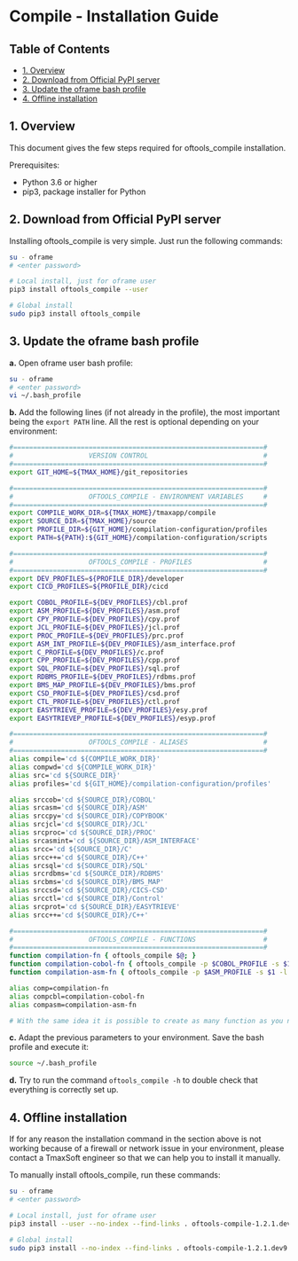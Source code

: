 # Compile - Installation Guide <!-- omit in toc -->

## Table of Contents <!-- omit in toc -->

* [1. Overview](#1-overview)
* [2. Download from Official PyPI server](#2-download-from-official-pypi-server)
* [3. Update the oframe bash profile](#3-update-the-oframe-bash-profile)
* [4. Offline installation](#4-offline-installation)

## 1. Overview

This document gives the few steps required for oftools_compile installation. 

Prerequisites:
- Python 3.6 or higher
- pip3, package installer for Python

## 2. Download from Official PyPI server

Installing oftools_compile is very simple. Just run the following commands:
```bash
su - oframe
# <enter password>

# Local install, just for oframe user
pip3 install oftools_compile --user

# Global install
sudo pip3 install oftools_compile
```

## 3. Update the oframe bash profile

**a.** Open oframe user bash profile:
```bash
su - oframe
# <enter password>
vi ~/.bash_profile
```

**b.** Add the following lines  (if not already in the profile), the most important being the `export PATH` line. All the rest is optional depending on your environment:

```bash
#===============================================================#
#                   VERSION CONTROL                             #
#===============================================================#
export GIT_HOME=${TMAX_HOME}/git_repositories

#===============================================================#
#                   OFTOOLS_COMPILE - ENVIRONMENT VARIABLES     #
#===============================================================#
export COMPILE_WORK_DIR=${TMAX_HOME}/tmaxapp/compile
export SOURCE_DIR=${TMAX_HOME}/source
export PROFILE_DIR=${GIT_HOME}/compilation-configuration/profiles
export PATH=${PATH}:${GIT_HOME}/compilation-configuration/scripts

#===============================================================#
#                   OFTOOLS_COMPILE - PROFILES                  #
#===============================================================#
export DEV_PROFILES=${PROFILE_DIR}/developer
export CICD_PROFILES=${PROFILE_DIR}/cicd

export COBOL_PROFILE=${DEV_PROFILES}/cbl.prof
export ASM_PROFILE=${DEV_PROFILES}/asm.prof
export CPY_PROFILE=${DEV_PROFILES}/cpy.prof
export JCL_PROFILE=${DEV_PROFILES}/jcl.prof
export PROC_PROFILE=${DEV_PROFILES}/prc.prof
export ASM_INT_PROFILE=${DEV_PROFILES}/asm_interface.prof
export C_PROFILE=${DEV_PROFILES}/c.prof
export CPP_PROFILE=${DEV_PROFILES}/cpp.prof
export SQL_PROFILE=${DEV_PROFILES}/sql.prof
export RDBMS_PROFILE=${DEV_PROFILES}/rdbms.prof
export BMS_MAP_PROFILE=${DEV_PROFILES}/bms.prof
export CSD_PROFILE=${DEV_PROFILES}/csd.prof
export CTL_PROFILE=${DEV_PROFILES}/ctl.prof
export EASYTRIEVE_PROFILE=${DEV_PROFILES}/esy.prof
export EASYTRIEVEP_PROFILE=${DEV_PROFILES}/esyp.prof

#===============================================================#
#                   OFTOOLS_COMPILE - ALIASES                   #
#===============================================================#
alias compile='cd ${COMPILE_WORK_DIR}'
alias compwd='cd ${COMPILE_WORK_DIR}'
alias src='cd ${SOURCE_DIR}'
alias profiles='cd ${GIT_HOME}/compilation-configuration/profiles'

alias srccob='cd ${SOURCE_DIR}/COBOL'
alias srcasm='cd ${SOURCE_DIR}/ASM'
alias srccpy='cd ${SOURCE_DIR}/COPYBOOK'
alias srcjcl='cd ${SOURCE_DIR}/JCL'
alias srcproc='cd ${SOURCE_DIR}/PROC'
alias srcasmint='cd ${SOURCE_DIR}/ASM_INTERFACE'
alias srcc='cd ${SOURCE_DIR}/C'
alias srcc++='cd ${SOURCE_DIR}/C++'
alias srcsql='cd ${SOURCE_DIR}/SQL'
alias srcrdbms='cd ${SOURCE_DIR}/RDBMS'
alias srcbms='cd ${SOURCE_DIR}/BMS_MAP'
alias srccsd='cd ${SOURCE_DIR}/CICS-CSD'
alias srcctl='cd ${SOURCE_DIR}/Control'
alias srcprot='cd ${SOURCE_DIR}/EASYTRIEVE'
alias srcc++='cd ${SOURCE_DIR}/C++'

#===============================================================#
#                   OFTOOLS_COMPILE - FUNCTIONS                 #
#===============================================================#
function compilation-fn { oftools_compile $@; }
function compilation-cobol-fn { oftools_compile -p $COBOL_PROFILE -s $1 -l INFO; }
function compilation-asm-fn { oftools_compile -p $ASM_PROFILE -s $1 -l INFO; }

alias comp=compilation-fn
alias compcbl=compilation-cobol-fn
alias compasm=compilation-asm-fn

# With the same idea it is possible to create as many function as you need
```

**c.** Adapt the previous parameters to your environment. Save the bash profile and execute it:
```bash
source ~/.bash_profile
```

**d.** Try to run the command `oftools_compile -h` to double check that everything is correctly set up.

## 4. Offline installation

If for any reason the installation command in the section above is not working because of a firewall or network issue in your environment, please contact a TmaxSoft engineer so that we can help you to install it manually.

To manually install oftools_compile, run these commands:
```bash
su - oframe
# <enter password>

# Local install, just for oframe user
pip3 install --user --no-index --find-links . oftools-compile-1.2.1.dev9.tar.gz

# Global install
sudo pip3 install --no-index --find-links . oftools-compile-1.2.1.dev9.tar.gz
```
